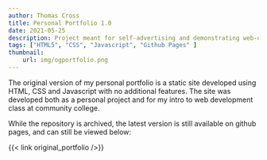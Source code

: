 ```yaml
---
author: Thomas Cross
title: Personal Portfolio 1.0
date: 2021-05-25
description: Project meant for self-advertising and demonstrating web-development capabilities.
tags: ["HTML5", "CSS", "Javascript", "Github Pages" ]
thumbnail: 
    url: img/ogportfolio.png
---
```


The original version of my personal portfolio is a static site developed using HTML, CSS and Javascript with no additional features. The site was developed both as a personal project and for my intro to web development class at community college.

While the repository is archived, the latest version is still available on github pages, and can still be viewed below:

{{< link original_portfolio />}}